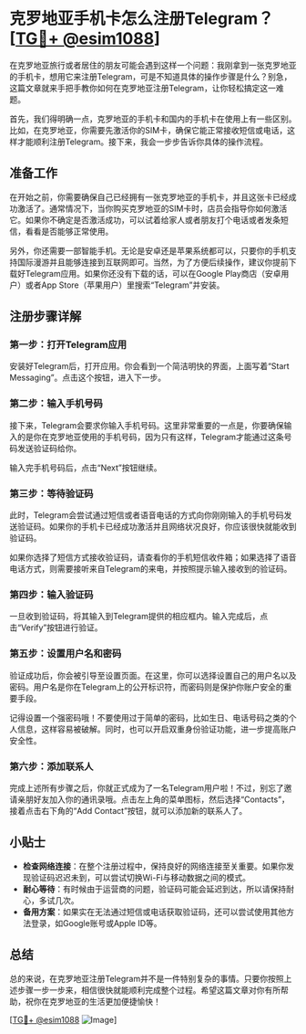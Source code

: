 # 克罗地亚手机卡怎么注册Telegram？[[TG💪+ @esim1088](https://t.me/s/esim1088)]

在克罗地亚旅行或者居住的朋友可能会遇到这样一个问题：我刚拿到一张克罗地亚的手机卡，想用它来注册Telegram，可是不知道具体的操作步骤是什么？别急，这篇文章就来手把手教你如何在克罗地亚注册Telegram，让你轻松搞定这一难题。

首先，我们得明确一点，克罗地亚的手机卡和国内的手机卡在使用上有一些区别。比如，在克罗地亚，你需要先激活你的SIM卡，确保它能正常接收短信或电话，这样才能顺利注册Telegram。接下来，我会一步步告诉你具体的操作流程。

## 准备工作

在开始之前，你需要确保自己已经拥有一张克罗地亚的手机卡，并且这张卡已经成功激活了。通常情况下，当你购买克罗地亚的SIM卡时，店员会指导你如何激活它。如果你不确定是否激活成功，可以试着给家人或者朋友打个电话或者发条短信，看看是否能够正常使用。

另外，你还需要一部智能手机。无论是安卓还是苹果系统都可以，只要你的手机支持国际漫游并且能够连接到互联网即可。当然，为了方便后续操作，建议你提前下载好Telegram应用。如果你还没有下载的话，可以在Google Play商店（安卓用户）或者App Store（苹果用户）里搜索“Telegram”并安装。

## 注册步骤详解

### 第一步：打开Telegram应用

安装好Telegram后，打开应用。你会看到一个简洁明快的界面，上面写着“Start Messaging”。点击这个按钮，进入下一步。

### 第二步：输入手机号码

接下来，Telegram会要求你输入手机号码。这里非常重要的一点是，你要确保输入的是你在克罗地亚使用的手机号码，因为只有这样，Telegram才能通过这条号码发送验证码给你。

输入完手机号码后，点击“Next”按钮继续。

### 第三步：等待验证码

此时，Telegram会尝试通过短信或者语音电话的方式向你刚刚输入的手机号码发送验证码。如果你的手机卡已经成功激活并且网络状况良好，你应该很快就能收到验证码。

如果你选择了短信方式接收验证码，请查看你的手机短信收件箱；如果选择了语音电话方式，则需要接听来自Telegram的来电，并按照提示输入接收到的验证码。

### 第四步：输入验证码

一旦收到验证码，将其输入到Telegram提供的相应框内。输入完成后，点击“Verify”按钮进行验证。

### 第五步：设置用户名和密码

验证成功后，你会被引导至设置页面。在这里，你可以选择设置自己的用户名以及密码。用户名是你在Telegram上的公开标识符，而密码则是保护你账户安全的重要手段。

记得设置一个强密码哦！不要使用过于简单的密码，比如生日、电话号码之类的个人信息，这样容易被破解。同时，也可以开启双重身份验证功能，进一步提高账户安全性。

### 第六步：添加联系人

完成上述所有步骤之后，你就正式成为了一名Telegram用户啦！不过，别忘了邀请亲朋好友加入你的通讯录哦。点击左上角的菜单图标，然后选择“Contacts”，接着点击右下角的“Add Contact”按钮，就可以添加新的联系人了。

## 小贴士

- **检查网络连接**：在整个注册过程中，保持良好的网络连接至关重要。如果你发现验证码迟迟未到，可以尝试切换Wi-Fi与移动数据之间的模式。
- **耐心等待**：有时候由于运营商的问题，验证码可能会延迟到达，所以请保持耐心，多试几次。
- **备用方案**：如果实在无法通过短信或电话获取验证码，还可以尝试使用其他方法登录，如Google账号或Apple ID等。

## 总结

总的来说，在克罗地亚注册Telegram并不是一件特别复杂的事情。只要你按照上述步骤一步一步来，相信很快就能顺利完成整个过程。希望这篇文章对你有所帮助，祝你在克罗地亚的生活更加便捷愉快！

[[TG💪+ @esim1088](https://t.me/s/esim1088) ![Image](https://i.postimg.cc/4NQfJmqS/Snipaste-2025-05-13-00-14-12.png)]